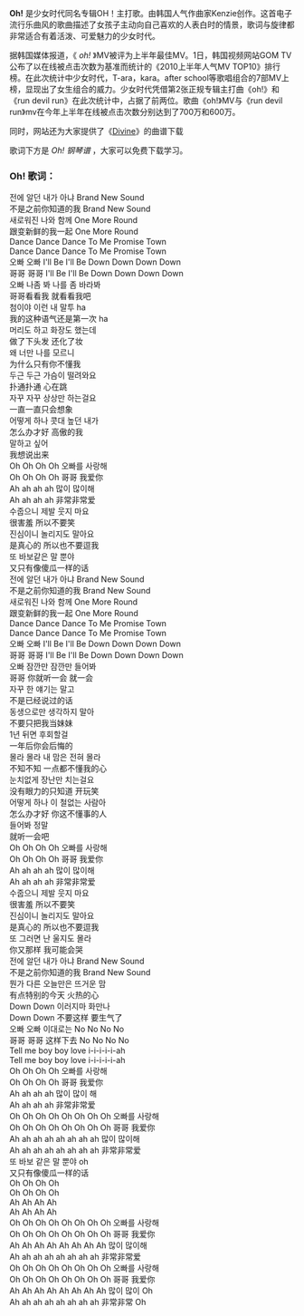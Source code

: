 

**Oh!**
是少女时代同名专辑OH！主打歌。由韩国人气作曲家Kenzie创作。这首电子流行乐曲风的歌曲描述了女孩子主动向自己喜欢的人表白时的情景，歌词与旋律都非常适合有着活泼、可爱魅力的少女时代。

据韩国媒体报道，《 _oh!_ 》MV被评为上半年最佳MV。1日，韩国视频网站GOM TV公布了以在线被点击次数为基准而统计的《2010上半年人气MV
TOP10》排行榜。在此次统计中少女时代，T-ara，kara。after
school等歌唱组合的7部MV上榜，显现出了女生组合的威力。少女时代凭借第2张正规专辑主打曲《oh!》和《run devil
run》在此次统计中，占据了前两位。歌曲《oh!》MV与《run devil run》mv在今年上半年在线被点击次数分别达到了700万和600万。

同时，网站还为大家提供了《[Divine](Music-5376-Divine-少女时代.html "Divine")》的曲谱下载

歌词下方是 _Oh! 钢琴谱_ ，大家可以免费下载学习。

### Oh! 歌词：

전에 알던 내가 아냐 Brand New Sound  
不是之前你知道的我 Brand New Sound  
새로워진 나와 함께 One More Round  
跟变新鲜的我一起 One More Round  
Dance Dance Dance To Me Promise Town  
Dance Dance Dance To Me Promise Town  
오빠 오빠 I'll Be I'll Be Down Down Down Down  
哥哥 哥哥 I'll Be I'll Be Down Down Down Down  
오빠 나좀 봐 나를 좀 바라봐  
哥哥看看我 就看看我吧  
첨이야 이런 내 말투 ha  
我的这种语气还是第一次 ha  
머리도 하고 화장도 했는데  
做了下头发 还化了妆  
왜 너만 나를 모르니  
为什么只有你不懂我  
두근 두근 가슴이 떨려와요  
扑通扑通 心在跳  
자꾸 자꾸 상상만 하는걸요  
一直一直只会想象  
어떻게 하나 콧대 높던 내가  
怎么办才好 高傲的我  
말하고 싶어  
我想说出来  
Oh Oh Oh Oh 오빠를 사랑해  
Oh Oh Oh Oh 哥哥 我爱你  
Ah ah ah ah 많이 많이해  
Ah ah ah ah 非常非常爱  
수줍으니 제발 웃지 마요  
很害羞 所以不要笑  
진심이니 놀리지도 말아요  
是真心的 所以也不要逗我  
또 바보같은 말 뿐야  
又只有像傻瓜一样的话  
전에 알던 내가 아냐 Brand New Sound  
不是之前你知道的我 Brand New Sound  
새로워진 나와 함께 One More Round  
跟变新鲜的我一起 One More Round  
Dance Dance Dance To Me Promise Town  
Dance Dance Dance To Me Promise Town  
오빠 오빠 I'll Be I'll Be Down Down Down Down  
哥哥 哥哥 I'll Be I'll Be Down Down Down Down  
오빠 잠깐만 잠깐만 들어봐  
哥哥 你就听一会 就一会  
자꾸 한 얘기는 말고  
不是已经说过的话  
동생으로만 생각하지 말아  
不要只把我当妹妹  
1년 뒤면 후회할걸  
一年后你会后悔的  
몰라 몰라 내 맘은 전혀 몰라  
不知不知 一点都不懂我的心  
눈치없게 장난만 치는걸요  
没有眼力的只知道 开玩笑  
어떻게 하나 이 철없는 사람아  
怎么办才好 你这不懂事的人  
들어봐 정말  
就听一会吧  
Oh Oh Oh Oh 오빠를 사랑해  
Oh Oh Oh Oh 哥哥 我爱你  
Ah ah ah ah 많이 많이해  
Ah ah ah ah 非常非常爱  
수줍으니 제발 웃지 마요  
很害羞 所以不要笑  
진심이니 놀리지도 말아요  
是真心的 所以也不要逗我  
또 그러면 난 울지도 몰라  
你又那样 我可能会哭  
전에 알던 내가 아냐 Brand New Sound  
不是之前你知道的我 Brand New Sound  
뭔가 다른 오늘만은 뜨거운 맘  
有点特别的今天 火热的心  
Down Down 이러지마 화만나  
Down Down 不要这样 要生气了  
오빠 오빠 이대로는 No No No No  
哥哥 哥哥 这样下去 No No No No  
Tell me boy boy love i-i-i-i-i-ah  
Tell me boy boy love i-i-i-i-i-ah  
Oh Oh Oh Oh 오빠를 사랑해  
Oh Oh Oh Oh 哥哥 我爱你  
Ah ah ah ah 많이 많이 해  
Ah ah ah ah 非常非常爱  
Oh Oh Oh Oh Oh Oh Oh Oh 오빠를 사랑해  
Oh Oh Oh Oh Oh Oh Oh Oh 哥哥 我爱你  
Ah ah ah ah ah ah ah ah 많이 많이해  
Ah ah ah ah ah ah ah ah 非常非常爱  
또 바보 같은 말 뿐야 oh  
又只有像傻瓜一样的话  
Oh Oh Oh Oh  
Oh Oh Oh Oh  
Ah Ah Ah Ah  
Ah Ah Ah Ah  
Oh Oh Oh Oh Oh Oh Oh Oh 오빠를 사랑해  
Oh Oh Oh Oh Oh Oh Oh Oh 哥哥 我爱你  
Ah Ah Ah Ah Ah Ah Ah Ah 많이 많이해  
Ah ah ah ah ah ah ah ah 非常非常爱  
Oh Oh Oh Oh Oh Oh Oh Oh 오빠를 사랑해  
Oh Oh Oh Oh Oh Oh Oh Oh 哥哥 我爱你  
Ah Ah Ah Ah Ah Ah Ah Ah 많이 많이 Oh  
Ah ah ah ah ah ah ah ah 非常非常 Oh

